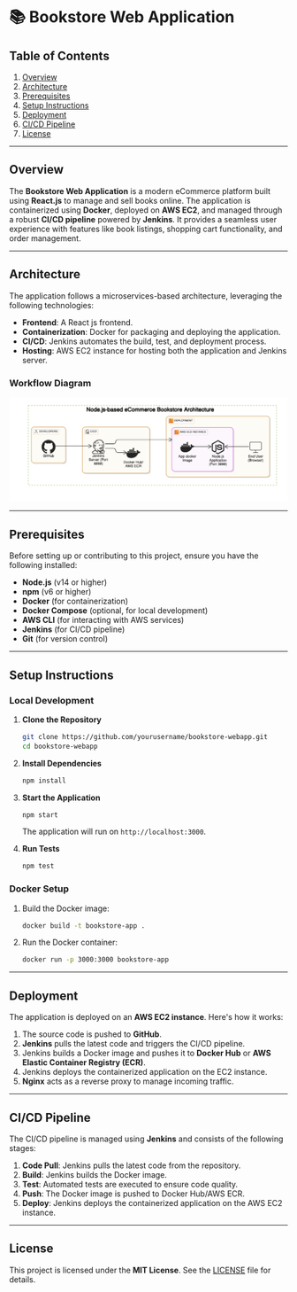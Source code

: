 # 📚 Bookstore Web Application

## Table of Contents
1. [Overview](#overview)
2. [Architecture](#architecture)
3. [Prerequisites](#prerequisites)
4. [Setup Instructions](#setup-instructions)
5. [Deployment](#deployment)
6. [CI/CD Pipeline](#ci-cd-pipeline)
7. [License](#license)

---

## Overview

The **Bookstore Web Application** is a modern eCommerce platform built using **React.js** to manage and sell books online. The application is containerized using **Docker**, deployed on **AWS EC2**, and managed through a robust **CI/CD pipeline** powered by **Jenkins**. It provides a seamless user experience with features like book listings, shopping cart functionality, and order management.


---

## Architecture

The application follows a microservices-based architecture, leveraging the following technologies:

- **Frontend**: A React js frontend.
- **Containerization**: Docker for packaging and deploying the application.
- **CI/CD**: Jenkins automates the build, test, and deployment process.
- **Hosting**: AWS EC2 instance for hosting both the application and Jenkins server.

### Workflow Diagram
![Infrastructure Architecture](bookstore.png)


---


## Prerequisites

Before setting up or contributing to this project, ensure you have the following installed:

- **Node.js** (v14 or higher)
- **npm** (v6 or higher)
- **Docker** (for containerization)
- **Docker Compose** (optional, for local development)
- **AWS CLI** (for interacting with AWS services)
- **Jenkins** (for CI/CD pipeline)
- **Git** (for version control)

---

## Setup Instructions

### Local Development

1. **Clone the Repository**
   ```bash
   git clone https://github.com/yourusername/bookstore-webapp.git
   cd bookstore-webapp
   ```

2. **Install Dependencies**
   ```bash
   npm install
   ```

3. **Start the Application**
   ```bash
   npm start
   ```
   The application will run on `http://localhost:3000`.

4. **Run Tests**
   ```bash
   npm test
   ```

### Docker Setup

1. Build the Docker image:
   ```bash
   docker build -t bookstore-app .
   ```

2. Run the Docker container:
   ```bash
   docker run -p 3000:3000 bookstore-app
   ```

---

## Deployment

The application is deployed on an **AWS EC2 instance**. Here's how it works:

1. The source code is pushed to **GitHub**.
2. **Jenkins** pulls the latest code and triggers the CI/CD pipeline.
3. Jenkins builds a Docker image and pushes it to **Docker Hub** or **AWS Elastic Container Registry (ECR)**.
4. Jenkins deploys the containerized application on the EC2 instance.
5. **Nginx** acts as a reverse proxy to manage incoming traffic.

---

## CI/CD Pipeline

The CI/CD pipeline is managed using **Jenkins** and consists of the following stages:

1. **Code Pull**: Jenkins pulls the latest code from the repository.
2. **Build**: Jenkins builds the Docker image.
3. **Test**: Automated tests are executed to ensure code quality.
4. **Push**: The Docker image is pushed to Docker Hub/AWS ECR.
5. **Deploy**: Jenkins deploys the containerized application on the AWS EC2 instance.

---

## License

This project is licensed under the **MIT License**. See the [LICENSE](LICENSE) file for details.
